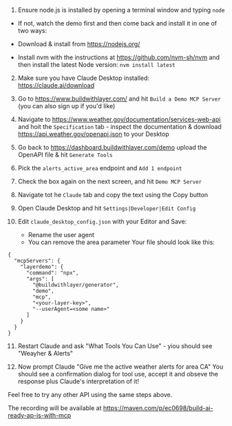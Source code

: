 1. Ensure node.js is installed by opening a terminal window and typing `node`

- If not, watch the demo first and then come back and install it in one of two ways:

- Download & install from https://nodejs.org/

- Install nvm with the instructions at https://github.com/nvm-sh/nvm and then install the latest Node version: `nvm install latest`

2. Make sure you have Claude Desktop installed: https://claude.ai/download

3. Go to https://www.buildwithlayer.com/ and hit `Build a Demo MCP Server` (you can also sign up if you'd like)

4. Navigate to https://www.weather.gov/documentation/services-web-api and hoit the `Specification` tab - inspect the documentation & download https://api.weather.gov/openapi.json to your Desktop

5. Go back to https://dashboard.buildwithlayer.com/demo upload the OpenAPI file & hit `Generate Tools`

6. Pick the `alerts_active_area` endpoint and `Add 1 endpoint`

7. Check the box again on the next screen, and hit `Demo MCP Server`

8. Navigate tot he `Claude` tab and copy the text using the Copy button

9. Open Claude Desktop and hit `Settings|Developer|Edit Config`

10. Edit `claude_desktop_config.json` with your Editor and Save:
    - Rename the user agent
    - You can remove the area parameter
Your file should look like this:
```
{
  "mcpServers": {
    "layerdemo": {
      "command": "npx",
      "args": [
        "@buildwithlayer/generator",
        "demo",
        "mcp",
        "<your-layer-key>",
        "--userAgent=<some name>"
      ]
    }
  }
}   
```
11. Restart Claude and ask "What Tools You Can Use"  - yiou should see "Weayher & Alerts"

12. Now prompt Claude "Give me the active weather alerts for area CA"
You should see a confirmation dialog for tool use, accept it and obseve the response plus Claude's interpretation of it!

Feel free to try any other API using the same steps above.

The recording will be available at https://maven.com/p/ec0698/build-ai-ready-ap-is-with-mcp
